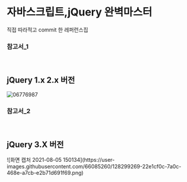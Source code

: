 # 자바스크립트,jQuery 완벽마스터


직접 따라적고 commit 한 레퍼런스집</br>
<H3>참고서_1 </H3></br>
<h2>jQuery 1.x 2.x 버전 </h2>

![06776987](https://user-images.githubusercontent.com/66085260/124489872-6ca97f80-ddec-11eb-991d-2f227342b254.jpg)
</br>
<H3>참고서_2 </H3></br>
<h2>jQuery 3.X 버전 </h2>
![화면 캡처 2021-08-05 150134](https://user-images.githubusercontent.com/66085260/128299269-22e1cf0c-7a0c-468e-a7cb-e2b71d691f69.png)
